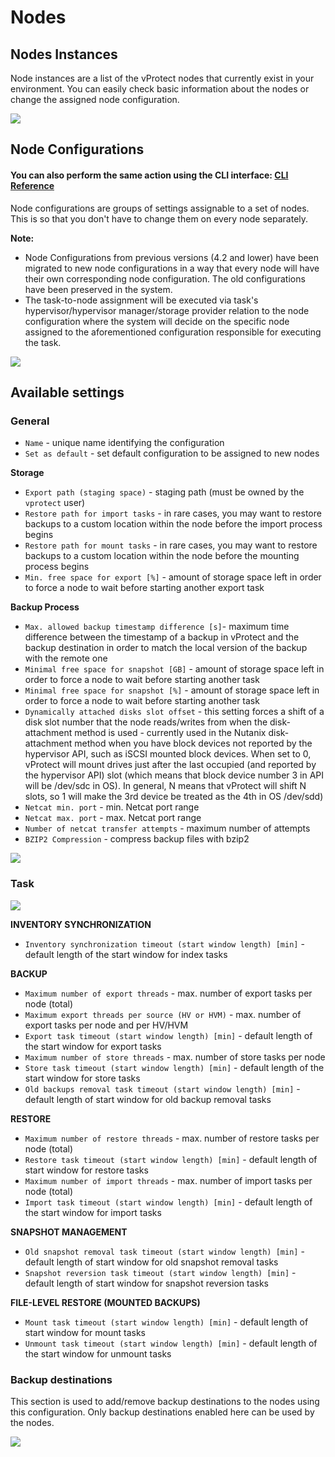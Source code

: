 # Nodes

## Nodes Instances

Node instances are a list of the vProtect nodes that currently exist in your environment. You can easily check basic information about the nodes or change the assigned node configuration.

![](../.gitbook/assets/nodes%20%281%29.jpg)

## Node Configurations

#### You can also perform the same action using the CLI interface: [CLI Reference](cli-reference.md#node-configurations)

Node configurations are groups of settings assignable to a set of nodes. This is so that you don't have to change them on every node separately.

**Note:**

* Node Configurations from previous versions \(4.2 and lower\) have been migrated to new node configurations in a way that every node will have their own corresponding node configuration. The old configurations have been preserved in the system.
* The task-to-node assignment will be executed via task's hypervisor/hypervisor manager/storage provider relation to the node configuration where the system will decide on the specific node assigned to the aforementioned configuration responsible for executing the task.

![](../.gitbook/assets/nodes-configurations.jpg)

## Available settings

### General

* `Name` - unique name identifying the configuration
* `Set as default` - set default configuration to be assigned to new nodes

**Storage**

* `Export path (staging space)` - staging path \(must be owned by the `vprotect` user\)
* `Restore path for import tasks` - in rare cases, you may want to restore backups to a custom location within the node before the import process begins
* `Restore path for mount tasks` - in rare cases, you may want to restore backups to a custom location within the node before the mounting process begins
* `Min. free space for export [%]` - amount of storage space left in order to force a node to wait before starting another export task

**Backup Process**

* `Max. allowed backup timestamp difference [s]`- maximum time difference between the timestamp of a backup in vProtect and the backup destination in order to match the local version of the backup with the remote one 
* `Minimal free space for snapshot [GB]` - amount of storage space left in order to force a node to wait before starting another task
* `Minimal free space for snapshot [%]` - amount of storage space left in order to force a node to wait before starting another task
* `Dynamically attached disks slot offset` - this setting forces a shift of a disk slot number that the node reads/writes from when the disk-attachment method is used - currently used in the Nutanix disk-attachment method when you have block devices not reported by the hypervisor API, such as iSCSI mounted block devices. When set to 0, vProtect will mount drives just after the last occupied \(and reported by the hypervisor API\) slot \(which means that block device number 3 in API will be /dev/sdc in OS\). In general, N means that vProtect will shift N slots, so 1 will make the 3rd device be treated as the 4th in OS /dev/sdd\)
* `Netcat min. port` - min. Netcat port range
* `Netcat max. port` - max. Netcat port range
* `Number of netcat transfer attempts` - maximum number of attempts
* `BZIP2 Compression` - compress backup files with bzip2

![](../.gitbook/assets/nodes-general%20%281%29.jpg)

### Task

![](../.gitbook/assets/nodes-task.jpg)

**INVENTORY SYNCHRONIZATION**

* `Inventory synchronization timeout (start window length) [min]` - default length of the start window for index tasks

**BACKUP**

* `Maximum number of export threads` - max. number of export tasks per node \(total\)
* `Maximum export threads per source (HV or HVM)` - max. number of export tasks per node and per HV/HVM
* `Export task timeout (start window length) [min]` - default length of the start window for export tasks
* `Maximum number of store threads` - max. number of store tasks per node
* `Store task timeout (start window length) [min]` - default length of the start window for store tasks
* `Old backups removal task timeout (start window length) [min]` - default length of start window for old backup removal tasks

**RESTORE**

* `Maximum number of restore threads` - max. number of restore tasks per node \(total\)
* `Restore task timeout (start window length) [min]` - default length of start window for restore tasks
* `Maximum number of import threads` - max. number of import tasks per node \(total\)
* `Import task timeout (start window length) [min]` - default length of the start window for import tasks

**SNAPSHOT MANAGEMENT**

* `Old snapshot removal task timeout (start window length) [min]` - default length of start window for old snapshot removal tasks
* `Snapshot reversion task timeout (start window length) [min]` - default length of start window for snapshot reversion tasks

**FILE-LEVEL RESTORE \(MOUNTED BACKUPS\)**

* `Mount task timeout (start window length) [min]` - default length of start window for mount tasks
* `Unmount task timeout (start window length) [min]` - default length of the start window for unmount tasks

### Backup destinations

This section is used to add/remove backup destinations to the nodes using this configuration. Only backup destinations enabled here can be used by the nodes.

![](../.gitbook/assets/nodes-backup-destinations%20%281%29.jpg)

